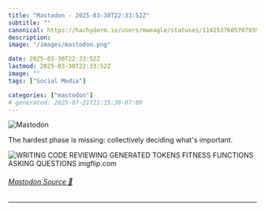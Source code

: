 ```yaml
---
title: "Mastodon - 2025-03-30T22:33:52Z"
subtitle: ""
canonical: https://hachyderm.io/users/mweagle/statuses/114253760570793533
description:
image: "/images/mastodon.png"

date: 2025-03-30T22:33:52Z
lastmod: 2025-03-30T22:33:52Z
image: ""
tags: ["Social Media"]

categories: ["mastodon"]
# generated: 2025-07-21T21:15:38-07:00
---
```

![Mastodon](/images/mastodon.png)

<p>The hardest phase is missing: collectively deciding what&#39;s important.</p>

![WRITING
CODE
REVIEWING
GENERATED
TOKENS
FITNESS
FUNCTIONS
ASKING
QUESTIONS
imgflip.com](25bd768c402d45a8.jpeg)

###### [Mastodon Source 🐘](https://hachyderm.io/@mweagle/114253760570793533)

___
